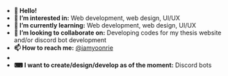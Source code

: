 - **👋 Hello!**
- **👀 I’m interested in:** Web development, web design, UI/UX
- **🌱 I’m currently learning:**  Web development, web design, UI/UX
- **💞️ I’m looking to collaborate on:** Developing codes for my thesis website and/or discord bot development
- **📫 How to reach me:** [@iamyoonrie](https://twitter.com/iamyoonrie)
- 
-  **⌨ I want to create/design/develop as of the moment:** Discord bots

<!---
yelle04/yelle04 is a ✨ special ✨ repository because its `README.md` (this file) appears on your GitHub profile.
You can click the Preview link to take a look at your changes.
--->
